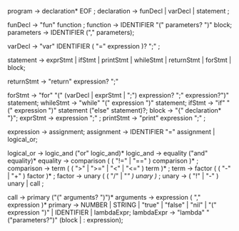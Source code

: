program        → declaration* EOF ;
declaration    → funDecl
               | varDecl
               | statement ;

funDecl        → "fun" function ;
function       → IDENTIFIER "(" parameters? ")" block;
parameters     → IDENTIFIER ("," parameters);

varDecl        → "var" IDENTIFIER ( "=" expression )? ";" ;

statement      → exprStmt
               | ifStmt
               | printStmt 
               | whileStmt
               | returnStmt
               | forStmt
               | block;

returnStmt     → "return" expression? ";"

forStmt        → "for" "(" (varDecl | exprStmt | ";") 
                expression? ";"
                expression?")" statement;
whileStmt      → "while" "(" expression ")" statement;
ifStmt         → "if" "(" expression ")" statement ("else" statement)?;
block          → "{" declaration* "}";
exprStmt       → expression ";" ;
printStmt      → "print" expression ";" ;

expression     → assignment;
assignment     → IDENTIFIER "=" assignment
               | logical_or;

logical_or     → logic_and ("or" logic_and)*
logic_and      → equality ("and" equality)* 
equality       → comparison ( ( "!=" | "==" ) comparison )* ;
comparison     → term ( ( ">" | ">=" | "<" | "<=" ) term )* ;
term           → factor ( ( "-" | "+" ) factor )* ;
factor         → unary ( ( "/" | "*" ) unary )* ;
unary          → ( "!" | "-" ) unary | call ;

call           → primary ("(" arguments? ")")*
arguments      → expression ( "," expression )*
primary        → NUMBER | STRING | "true" | "false" | "nil"
               | "(" expression ")" | IDENTIFIER | lambdaExpr;
lambdaExpr     → "lambda" "("parameters?")" (block | : expression);